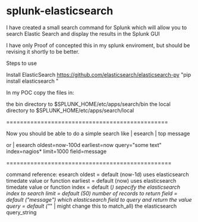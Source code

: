 splunk-elasticsearch
====================

I have created a small search command for Splunk which will allow you to search Elastic Search and display the results in the Splunk GUI


I have only Proof of concepted this in my splunk enviroment, but should be revising it shortly to be better.

Steps to use

Install ElasticSearch https://github.com/elasticsearch/elasticsearch-py
"pip install elasticsearch "

In my POC copy the files in:

the bin directory to $SPLUNK_HOME/etc/apps/search/bin
the local directory to $SPLUNK_HOME/etc/apps/search/local 

===============================================

Now you should be able to do a simple search like 
| esearch | top message

or 
| esearch oldest=now-100d earliest=now query="some text" index=nagios* limit=1000 field=message

================================================

command reference:
esearch
    oldest = default (now-1d)   uses elasticsearch timedate value or function
    earliest = default (now)    uses elasticsearch timedate value or function
    index    = default (*)      sepecify the elasticsearch index to search
    limit    = default (50)     number of records to return
    field    = default ("message")  which elasticsearch field to query and return the value
    query    = default ("*" | might change this to match_all)   the elasticsearch query_string
    




